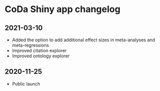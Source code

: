 # CoDa Shiny app changelog

## 2021-03-10

* Added the option to add additional effect sizes in meta-analyses and meta-regressions
* Improved citation explorer
* Improved ontology explorer

## 2020-11-25

* Public launch
